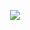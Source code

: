 <p align="center"><img src="https://github.com/hands8142/hands8142/blob/master/github-metrics.svg"/></p>
